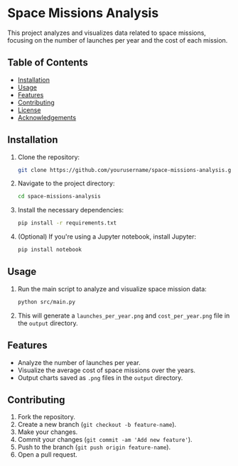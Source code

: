 # Space Missions Analysis

This project analyzes and visualizes data related to space missions, focusing on the number of launches per year and the cost of each mission.

## Table of Contents
- [Installation](#installation)
- [Usage](#usage)
- [Features](#features)
- [Contributing](#contributing)
- [License](#license)
- [Acknowledgements](#acknowledgements)

## Installation

1. Clone the repository:
    ```bash
    git clone https://github.com/yourusername/space-missions-analysis.git
    ```

2. Navigate to the project directory:
    ```bash
    cd space-missions-analysis
    ```

3. Install the necessary dependencies:
    ```bash
    pip install -r requirements.txt
    ```

4. (Optional) If you're using a Jupyter notebook, install Jupyter:
    ```bash
    pip install notebook
    ```

## Usage

1. Run the main script to analyze and visualize space mission data:
    ```bash
    python src/main.py
    ```

2. This will generate a `launches_per_year.png` and `cost_per_year.png` file in the `output` directory.

## Features

- Analyze the number of launches per year.
- Visualize the average cost of space missions over the years.
- Output charts saved as `.png` files in the `output` directory.

## Contributing

1. Fork the repository.
2. Create a new branch (`git checkout -b feature-name`).
3. Make your changes.
4. Commit your changes (`git commit -am 'Add new feature'`).
5. Push to the branch (`git push origin feature-name`).
6. Open a pull request.
